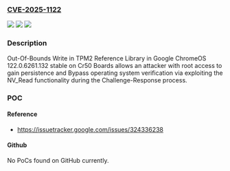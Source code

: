 ### [CVE-2025-1122](https://cve.mitre.org/cgi-bin/cvename.cgi?name=CVE-2025-1122)
![](https://img.shields.io/static/v1?label=Product&message=ChromeOS&color=blue)
![](https://img.shields.io/static/v1?label=Version&message=122.0.6261.132%3C%20122.0.6261.132%20&color=brighgreen)
![](https://img.shields.io/static/v1?label=Vulnerability&message=Out-of-bounds%20Write&color=brighgreen)

### Description

Out-Of-Bounds Write in TPM2 Reference Library in Google ChromeOS 122.0.6261.132  stable on Cr50 Boards allows an attacker with root access to gain persistence and Bypass operating system verification via exploiting the NV_Read functionality during the Challenge-Response process.

### POC

#### Reference
- https://issuetracker.google.com/issues/324336238

#### Github
No PoCs found on GitHub currently.

